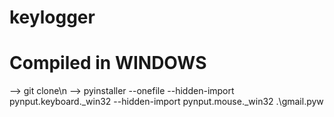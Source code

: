 # keylogger

# Compiled in WINDOWS

--> git clone\n
--> pyinstaller --onefile --hidden-import pynput.keyboard._win32 --hidden-import pynput.mouse._win32 .\gmail.pyw


